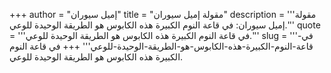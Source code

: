 +++
author = "إميل سيوران"
title = "مقولة إميل سيوران"
description = '''مقولة إميل سيوران: في قاعة النوم الكبيرة هذه الكابوس هو الطريقة الوحيدة للوعي.'''
quote = '''في قاعة النوم الكبيرة هذه الكابوس هو الطريقة الوحيدة للوعي.'''
slug = '''في-قاعة-النوم-الكبيرة-هذه-الكابوس-هو-الطريقة-الوحيدة-للوعي'''
+++
في قاعة النوم الكبيرة هذه الكابوس هو الطريقة الوحيدة للوعي.
